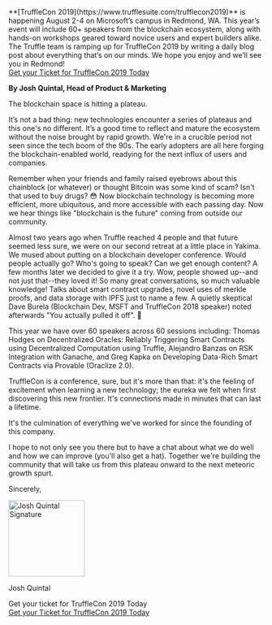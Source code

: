 <div class="post-trufflecon-box mb-5">
  **[TruffleCon 2019](https://www.trufflesuite.com/trufflecon2019)** is happening August 2-4 on Microsoft’s campus in Redmond, WA. This year’s event will include 60+ speakers from the blockchain ecosystem, along with hands-on workshops geared toward novice users and expert builders alike. The Truffle team is ramping up for TruffleCon 2019 by writing a daily blog post about everything that’s on our minds. We hope you enjoy and we’ll see you in Redmond!

  <div class="text-center">
    <a class="btn btn-truffle mt-3" href="/trufflecon2019">Get your Ticket for TruffleCon 2019 Today</a>
  </div>
</div>

**By Josh Quintal, Head of Product & Marketing**

The blockchain space is hitting a plateau.

It’s not a bad thing: new technologies encounter a series of plateaus and this one's no different. It’s a good time to reflect and mature the ecosystem without the noise brought by rapid growth. We're in a crucible period not seen since the tech boom of the 90s. The early adopters are all here forging the blockchain-enabled world, readying for the next influx of users and companies.

Remember when your friends and family raised eyebrows about this chainblock (or whatever) or thought Bitcoin was some kind of scam? Isn't that used to buy drugs? 😳 Now blockchain technology is becoming more efficient, more ubiquitous, and more accessible with each passing day. Now we hear things like "blockchain is the future" coming from outside our community.

Almost two years ago when Truffle reached 4 people and that future seemed less sure, we were on our second retreat at a little place in Yakima. We mused about putting on a blockchain developer conference. Would people actually go? Who's going to speak? Can we get enough content? A few months later we decided to give it a try. Wow, people showed up--and not just that--they loved it! So many great conversations, so much valuable knowledge! Talks about smart contract upgrades, novel uses of merkle proofs, and data storage with IPFS just to name a few. A quietly skeptical Dave Burela (Blockchain Dev, MSFT and TruffleCon 2018 speaker) noted afterwards "You actually pulled it off". 🙂

This year we have over 60 speakers across 60 sessions including: Thomas Hodges on Decentralized Oracles: Reliably Triggering Smart Contracts using Decentralized Computation using Truffle, Alejandro Banzas on RSK Integration with Ganache, and Greg Kapka on Developing Data-Rich Smart Contracts via Provable (Oraclize 2.0).

TruffleCon is a conference, sure, but it's more than that: it's the feeling of excitement when learning a new technology; the eureka we felt when first discovering this new frontier. It's connections made in minutes that can last a lifetime.

It's the culmination of everything we've worked for since the founding of this company. 

I hope to not only see you there but to have a chat about what we do well and how we can improve (you'll also get a hat). Together we're building the community that will take us from this plateau onward to the next meteoric growth spurt.

Sincerely,

<p>
  <img style="margin-left: 0 !important; margin-bottom: 0 !important;" src="/img/blog/why-i-love-trufflecon/josh-signature.png" title="Josh Quintal Signature" alt="Josh Quintal Signature" width="150px">
</p>

Josh Quintal

<div class="post-trufflecon-box mt-5 text-center">
  Get your ticket for TruffleCon 2019 Today

  <div class="mt-3">
    <a class="btn btn-truffle" href="/trufflecon2019">Get your Ticket for TruffleCon 2019 Today</a>
  </div>
</div>
